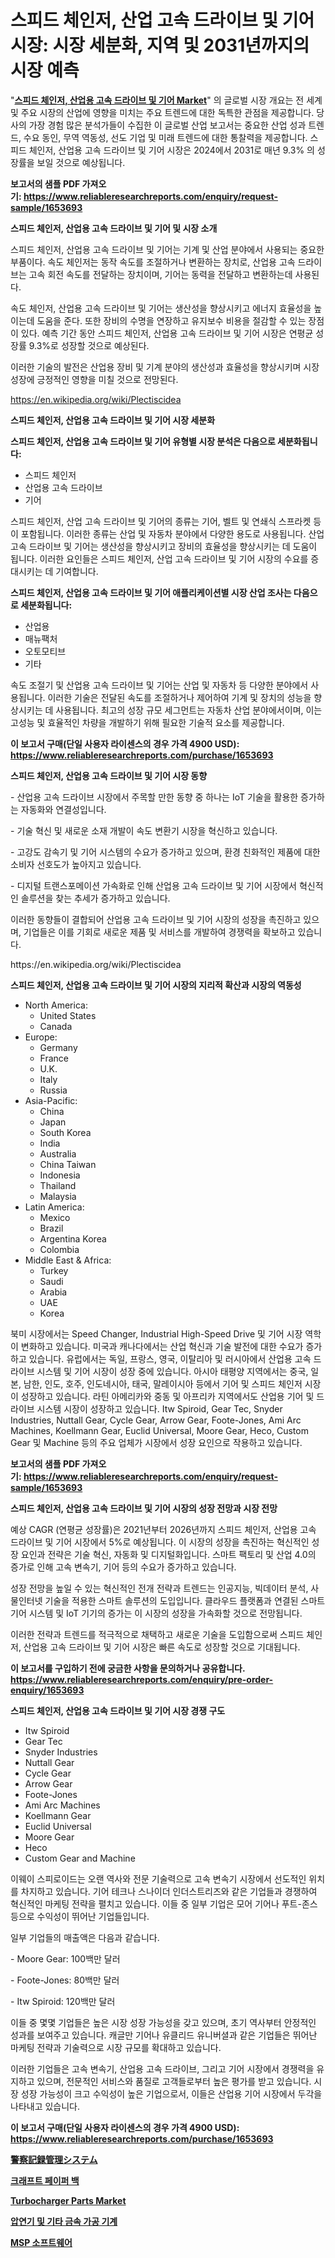 <p><h1>스피드 체인저, 산업 고속 드라이브 및 기어 시장: 시장 세분화, 지역 및 2031년까지의 시장 예측</h1></p><p>"<strong><a href="https://www.reliableresearchreports.com/speed-changer-industrial-high-speed-drive-and-gear-r1653693">스피드 체인저, 산업용 고속 드라이브 및 기어 Market</a></strong>" 의 글로벌 시장 개요는 전 세계 및 주요 시장의 산업에 영향을 미치는 주요 트렌드에 대한 독특한 관점을 제공합니다. 당사의 가장 경험 많은 분석가들이 수집한 이 글로벌 산업 보고서는 중요한 산업 성과 트렌드, 수요 동인, 무역 역동성, 선도 기업 및 미래 트렌드에 대한 통찰력을 제공합니다. 스피드 체인저, 산업용 고속 드라이브 및 기어 시장은 2024에서 2031로 매년 9.3% 의 성장률을 보일 것으로 예상됩니다.</p>
<p><strong>보고서의 샘플 PDF 가져오기:&nbsp;<a href="https://www.reliableresearchreports.com/enquiry/request-sample/1653693">https://www.reliableresearchreports.com/enquiry/request-sample/1653693</a></strong></p>
<p><strong>스피드 체인저, 산업용 고속 드라이브 및 기어 및 시장 소개</strong></p>
<p><p>스피드 체인저, 산업용 고속 드라이브 및 기어는 기계 및 산업 분야에서 사용되는 중요한 부품이다. 속도 체인저는 동작 속도를 조절하거나 변환하는 장치로, 산업용 고속 드라이브는 고속 회전 속도를 전달하는 장치이며, 기어는 동력을 전달하고 변환하는데 사용된다. </p><p>속도 체인저, 산업용 고속 드라이브 및 기어는 생산성을 향상시키고 에너지 효율성을 높이는데 도움을 준다. 또한 장비의 수명을 연장하고 유지보수 비용을 절감할 수 있는 장점이 있다. 예측 기간 동안 스피드 체인저, 산업용 고속 드라이브 및 기어 시장은 연평균 성장률 9.3%로 성장할 것으로 예상된다. </p><p>이러한 기술의 발전은 산업용 장비 및 기계 분야의 생산성과 효율성을 향상시키며 시장 성장에 긍정적인 영향을 미칠 것으로 전망된다.</p></p>
<p><a href="https://en.wikipedia.org/wiki/Plectiscidea">https://en.wikipedia.org/wiki/Plectiscidea</a></p>
<p><strong>스피드 체인저, 산업용 고속 드라이브 및 기어 시장 세분화</strong></p>
<p><strong>스피드 체인저, 산업용 고속 드라이브 및 기어 유형별 시장 분석은 다음으로 세분화됩니다:</strong></p>
<p><ul><li>스피드 체인저</li><li>산업용 고속 드라이브</li><li>기어</li></ul></p>
<p><p>스피드 체인저, 산업 고속 드라이브 및 기어의 종류는 기어, 벨트 및 연쇄식 스프라켓 등이 포함됩니다. 이러한 종류는 산업 및 자동차 분야에서 다양한 용도로 사용됩니다. 산업 고속 드라이브 및 기어는 생산성을 향상시키고 장비의 효율성을 향상시키는 데 도움이 됩니다. 이러한 요인들은 스피드 체인저, 산업 고속 드라이브 및 기어 시장의 수요를 증대시키는 데 기여합니다.</p></p>
<p><strong>스피드 체인저, 산업용 고속 드라이브 및 기어 애플리케이션별 시장 산업 조사는 다음으로 세분화됩니다:</strong></p>
<p><ul><li>산업용</li><li>매뉴팩처</li><li>오토모티브</li><li>기타</li></ul></p>
<p><p>속도 조절기 및 산업용 고속 드라이브 및 기어는 산업 및 자동차 등 다양한 분야에서 사용됩니다. 이러한 기술은 전달된 속도를 조절하거나 제어하여 기계 및 장치의 성능을 향상시키는 데 사용됩니다. 최고의 성장 규모 세그먼트는 자동차 산업 분야에서이며, 이는 고성능 및 효율적인 차량을 개발하기 위해 필요한 기술적 요소를 제공합니다.</p></p>
<p><strong>이 보고서 구매(단일 사용자 라이센스의 경우 가격 4900 USD): <a href="https://www.reliableresearchreports.com/purchase/1653693">https://www.reliableresearchreports.com/purchase/1653693</a></strong></p>
<p><strong>스피드 체인저, 산업용 고속 드라이브 및 기어 시장 동향</strong></p>
<p><p>- 산업용 고속 드라이브 시장에서 주목할 만한 동향 중 하나는 IoT 기술을 활용한 증가하는 자동화와 연결성입니다.</p><p>- 기술 혁신 및 새로운 소재 개발이 속도 변환기 시장을 혁신하고 있습니다.</p><p>- 고강도 감속기 및 기어 시스템의 수요가 증가하고 있으며, 환경 친화적인 제품에 대한 소비자 선호도가 높아지고 있습니다.</p><p>- 디지털 트랜스포메이션 가속화로 인해 산업용 고속 드라이브 및 기어 시장에서 혁신적인 솔루션을 찾는 추세가 증가하고 있습니다.</p><p>이러한 동향들이 결합되어 산업용 고속 드라이브 및 기어 시장의 성장을 촉진하고 있으며, 기업들은 이를 기회로 새로운 제품 및 서비스를 개발하여 경쟁력을 확보하고 있습니다.</p></p>
<p>https://en.wikipedia.org/wiki/Plectiscidea</p>
<p><strong>스피드 체인저, 산업용 고속 드라이브 및 기어 시장의 지리적 확산과 시장의 역동성</strong></p>
<p><ul>
    <li>
        North America:
        <ul>
            <li>United States</li>
            <li>Canada</li>
        </ul>
    </li>
    <li>
        Europe:
        <ul>
            <li>Germany</li>
            <li>France</li>
            <li>U.K.</li>
            <li>Italy</li>
            <li>Russia</li>
        </ul>
    </li>
    <li>
        Asia-Pacific:
        <ul>
            <li>China</li>
            <li>Japan</li>
            <li>South Korea</li>
            <li>India</li>
            <li>Australia</li>
            <li>China Taiwan</li>
            <li>Indonesia</li>
            <li>Thailand</li>
            <li>Malaysia</li>
        </ul>
    </li>
    <li>
        Latin America:
        <ul>
            <li>Mexico</li>
            <li>Brazil</li>
            <li>Argentina Korea</li>
            <li>Colombia</li>
        </ul>
    </li>
    <li>
        Middle East & Africa:
        <ul>
            <li>Turkey</li>
            <li>Saudi</li>
            <li>Arabia</li>
            <li>UAE</li>
            <li>Korea</li>
        </ul>
    </li>
    </ul></p>
<p><p>북미 시장에서는 Speed Changer, Industrial High-Speed Drive 및 기어 시장 역학이 변화하고 있습니다. 미국과 캐나다에서는 산업 혁신과 기술 발전에 대한 수요가 증가하고 있습니다. 유럽에서는 독일, 프랑스, 영국, 이탈리아 및 러시아에서 산업용 고속 드라이브 시스템 및 기어 시장이 성장 중에 있습니다. 아시아 태평양 지역에서는 중국, 일본, 남한, 인도, 호주, 인도네시아, 태국, 말레이시아 등에서 기어 및 스피드 체인저 시장이 성장하고 있습니다. 라틴 아메리카와 중동 및 아프리카 지역에서도 산업용 기어 및 드라이브 시스템 시장이 성장하고 있습니다. Itw Spiroid, Gear Tec, Snyder Industries, Nuttall Gear, Cycle Gear, Arrow Gear, Foote-Jones, Ami Arc Machines, Koellmann Gear, Euclid Universal, Moore Gear, Heco, Custom Gear 및 Machine 등의 주요 업체가 시장에서 성장 요인으로 작용하고 있습니다.</p></p>
<p><strong>보고서의 샘플 PDF 가져오기:&nbsp;<a href="https://www.reliableresearchreports.com/enquiry/request-sample/1653693">https://www.reliableresearchreports.com/enquiry/request-sample/1653693</a></strong></p>
<p><strong>스피드 체인저, 산업용 고속 드라이브 및 기어 시장의 성장 전망과 시장 전망</strong></p>
<p><p>예상 CAGR (연평균 성장률)은 2021년부터 2026년까지 스피드 체인저, 산업용 고속 드라이브 및 기어 시장에서 5%로 예상됩니다. 이 시장의 성장을 촉진하는 혁신적인 성장 요인과 전략은 기술 혁신, 자동화 및 디지털화입니다. 스마트 팩토리 및 산업 4.0의 증가로 인해 고속 변속기, 기어 등의 수요가 증가하고 있습니다.</p><p>성장 전망을 높일 수 있는 혁신적인 전개 전략과 트렌드는 인공지능, 빅데이터 분석, 사물인터넷 기술을 적용한 스마트 솔루션의 도입입니다. 클라우드 플랫폼과 연결된 스마트 기어 시스템 및 IoT 기기의 증가는 이 시장의 성장을 가속화할 것으로 전망됩니다.</p><p>이러한 전략과 트렌드를 적극적으로 채택하고 새로운 기술을 도입함으로써 스피드 체인저, 산업용 고속 드라이브 및 기어 시장은 빠른 속도로 성장할 것으로 기대됩니다.</p></p>
<p><strong>이 보고서를 구입하기 전에 궁금한 사항을 문의하거나 공유합니다. <a href="https://www.reliableresearchreports.com/enquiry/pre-order-enquiry/1653693">https://www.reliableresearchreports.com/enquiry/pre-order-enquiry/1653693</a></strong></p>
<p><strong>스피드 체인저, 산업용 고속 드라이브 및 기어 시장 경쟁 구도</strong></p>
<p><ul><li>Itw Spiroid</li><li>Gear Tec</li><li>Snyder Industries</li><li>Nuttall Gear</li><li>Cycle Gear</li><li>Arrow Gear</li><li>Foote-Jones</li><li>Ami Arc Machines</li><li>Koellmann Gear</li><li>Euclid Universal</li><li>Moore Gear</li><li>Heco</li><li>Custom Gear and Machine</li></ul></p>
<p><p>이웨이 스피로이드는 오랜 역사와 전문 기술력으로 고속 변속기 시장에서 선도적인 위치를 차지하고 있습니다. 기어 테크나 스나이더 인더스트리즈와 같은 기업들과 경쟁하여 혁신적인 마케팅 전략을 펼치고 있습니다. 이들 중 일부 기업은 모어 기어나 푸트-존스 등으로 수익성이 뛰어난 기업들입니다. </p><p>일부 기업들의 매출액은 다음과 같습니다.</p><p>- Moore Gear: 100백만 달러</p><p>- Foote-Jones: 80백만 달러</p><p>- Itw Spiroid: 120백만 달러</p><p>이들 중 몇몇 기업들은 높은 시장 성장 가능성을 갖고 있으며, 초기 역사부터 안정적인 성과를 보여주고 있습니다. 캐글만 기어나 유클리드 유니버셜과 같은 기업들은 뛰어난 마케팅 전략과 기술력으로 시장 규모를 확대하고 있습니다.</p><p>이러한 기업들은 고속 변속기, 산업용 고속 드라이브, 그리고 기어 시장에서 경쟁력을 유지하고 있으며, 전문적인 서비스와 품질로 고객들로부터 높은 평가를 받고 있습니다. 시장 성장 가능성이 크고 수익성이 높은 기업으로서, 이들은 산업용 기어 시장에서 두각을 나타내고 있습니다.</p></p>
<p><strong>이 보고서 구매(단일 사용자 라이센스의 경우 가격 4900 USD): <a href="https://www.reliableresearchreports.com/purchase/1653693">https://www.reliableresearchreports.com/purchase/1653693</a></strong></p>
<p><strong><p><a href="https://medium.com/@ridleydamion/%E6%AC%A1%E3%81%AE%E6%96%87%E7%AB%A0%E3%82%92%E6%97%A5%E6%9C%AC%E8%AA%9E%E3%81%AB%E7%BF%BB%E8%A8%B3%E3%81%97%E3%81%A6%E3%81%8F%E3%81%A0%E3%81%95%E3%81%84-%E3%82%B0%E3%83%AD%E3%83%BC%E3%83%90%E3%83%AB%E3%81%AA%E8%AD%A6%E5%AF%9F%E8%A8%98%E9%8C%B2%E7%AE%A1%E7%90%86%E3%82%B7%E3%82%B9%E3%83%86%E3%83%A0%E3%81%AE%E5%B8%82%E5%A0%B4%E5%8B%95%E5%90%91-%E4%BA%88%E6%B8%AC-%E5%BD%B1%E9%9F%BF%E5%88%86%E6%9E%90-2024%E5%B9%B4-2031%E5%B9%B4-%E3%82%92158%E3%83%9A%E3%83%BC%E3%82%B8%E3%81%A7%E3%82%AB%E3%83%90%E3%83%BC%E3%81%97%E3%81%A6%E3%81%84%E3%81%BE%E3%81%99-ae287973e795">警察記録管理システム</a></p><p><a href="https://medium.com/@czbtzkwc9/2024%EB%85%84%EB%B6%80%ED%84%B0-2031%EB%85%84%EA%B9%8C%EC%A7%80%EC%9D%98-%ED%81%AC%EB%9E%98%ED%94%84%ED%8A%B8%EC%A7%80-%EC%A2%85%EC%9D%B4-%EB%B0%B1-%EC%8B%9C%EC%9E%A5-%EC%A0%90%EC%9C%A0%EC%9C%A8%EA%B3%BC-%EA%B2%BD%EC%9F%81%EC%A0%81%EC%9D%B8-%ED%92%8D%EA%B2%BD%EC%97%90-%EB%8C%80%ED%95%9C-%ED%86%B5%EC%B0%B0%EB%A0%A5-ec54d1df7ef3">크래프트 페이퍼 백</a></p><p><a href="https://medium.com/@liam.mcgrath5645/global-turbocharger-parts-market-size-is-expected-to-experience-a-cagr-of-7-9-b40afe626611">Turbocharger Parts Market</a></p><p><a href="https://github.com/sougarounis/Market-Research-Report-List-5/blob/main/335864791571.md">압연기 및 기타 금속 가공 기계</a></p><p><a href="https://medium.com/@joshuapierce88/msp-%EC%86%8C%ED%94%84%ED%8A%B8%EC%9B%A8%EC%96%B4-%EC%8B%9C%EC%9E%A5-%EA%B0%9C%EC%9A%94-2024%EB%85%84%EB%B6%80%ED%84%B0-2031%EB%85%84%EA%B9%8C%EC%A7%80%EC%9D%98-%EA%B8%80%EB%A1%9C%EB%B2%8C-%EC%8B%9C%EC%9E%A5-%EB%8F%99%ED%96%A5%EA%B3%BC-%EC%A0%84%EB%A7%9D-79295c8d9257">MSP 소프트웨어</a></p></strong></p>
<p></p>